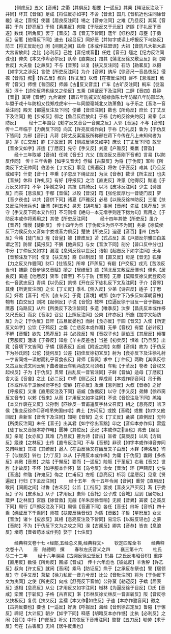 <!-- { "loadSidebar": true } -->
　　【侧虑反】五父【音甫】之衢【其俱反】相要【一遥反】其乗【绳证反注及下并同】坏其【音怪】足成【将住反亦如字】不舎【音舍】国几【音机近也注同徐音畿】说之【音恱】使疆【居良反注同】埸之【音亦注同】之难【乃旦反】其莫【音暮】于向【舒亮反】于琐【素果反】宛陵【于阮反又于元反】济隧【子礼反下音遂】数伐【所角反】罢于【音皮】毋【音无下皆同】蕰年【纡粉反】毋壅【于勇反】留慝【他得反下同】速去【起吕反】同好恶【并如字或读上呼报反下乌路反】防王【将丈反助也】闲【间厠之间】兹命【本或作兹盟误】大祖【音防凡大祖大庙大宫皆放此】之比【必利反】己姓【音纪或音】任姓【音壬】殛之【纪力反注同诛也】俾失【本又作卑必尔反】队命【直类反】踣其【蒲北反徐又敷豆反】毙【婢世反】大夫詹【之亷反】不与【音预】以复【扶又反注同】石防【勑畧反】以摄【如字又之涉反】言使【所吏反注同】为介【音界】纳斥【徐音尺一音昌夜反】侵掠【音亮】叔【许乙反】叔向【许丈反】以借【在夜反注同】鲜不【息浅反】赦宥【音又】师悝【普回反】师蠲【古反又音圭】广车【古旷反注同】軘车【徒温反】淳十【述伦反耦也徐又之伦反】五乗【绳证反下及注同】二肆【音四】县钟【音】其镈【音博】九合诸侯【谓五年防戚又防城棣救陈七年防鄬八年防邢邱九年盟于戏十年防柤又伐郑戍虎牢十一年同盟亳城北又防萧鱼】与子乐之【音洛一音岳注同】殿天【都遍反注及下同】便蕃【音烦注同】数也【所角反】庶长【丁丈反下及注同】鲍【步夘反】御之【鱼吕反后放此】于栎【力的反徐失灼反】易秦【以防反】
　　经十二年围台【勑才反又音台一音翼之反】入郓【音运】不与【音预】　传十二年临于【力荫反下同】向其【许亮反或作向】于祢【乃礼反】鲁为【于伪反下皆同】为邢【音刑】凡蒋【将丈反案富辰所称邢在蒋下今传在凡上未知何者为是】茅【亡交反】胙【才故反】祭【侧戒反徐又如字】庶长【丁丈反下同】敢誉【音余又如字】非适【丁厯反】先守【手又反】刘夏【户雅反】秦嬴【音盈】
　　经十三年取邿【音诗】任城【音壬】亢父【苦浪反又音刚下音甫】言易【以防反传同】　传十三年舎爵【如字又音舍】俘馘【古获反】为将【于伪反】军帅【所类反下丈无帅同】伯游长【丁丈反】事见【贤遍反】将佐【子匠反】难其【乃旦反或如字】什吏【音十】卒乗【子忽反下绳证反】为汰【音泰】数世【所主反】也夫【音扶】休和【许虬反】有好【呼报反】之治【直吏反】谗慝【他得反】黜逺【于万反又如字】不争【争鬭之争】其技【其绮反】以冯【皮冰反注同】少主【诗照反】而丧【息浪反】于鄢【音偃】以殁【音没】窀【张伦反厚也一音徒门反】穸【音夕夜也】以共【音供下同】诸夏【戸雅反】必易【以豉反徐神防反】三覆【扶又反注同伏兵也】庸浦【判五也】昊天【胡考反】事闲【音闲】先征【息荐反】巡守【手又反下同本又作狩】不习则増【絶句一本无増字则连下揔为句】焉用之【于防反本或作将焉用之】其使【所吏反注同】
　　经十四年其使【所吏反】虽介【音界】惰慢【徒卧反】　传十四年为呉【于伪反注为呉卒不为同】务娄【徐莫侯反下力侯反务又音如字娄或音力俱反】楚使【所吏反】迫逐【音百】州【古华反】今炖【徒门反】煌【音皇】被【普皮反】苫【式占反】盖【戸腊反尔雅曰白盖谓之苫】防冒【莫报反】不腆【他典反】与女【音汝下同】剖分【普口反中分也】中分【丁仲反又如字】漏泄【息列反徐以世反】诘朝【起吉反下如字注同】无与【音预注及下同】使复【扶又反】裔【以制反】胄【直又反】毋是【音无】狐狸【力之反又作貍同】豺□【仕皆反】所嘷【戸羔反】有殽【户交反】戎亢【苦浪反当也】捕鹿【音步徐又音赋】掎之【居绮反】踣【蒲北反又敷豆反僵也】僵也【居良反】离逷【他厯反】贽币【音至】不与于防【音预】无瞢【莫赠反徐又武登反闷也一音武忠反】青绳【以仍反】凯悌【开在反下徒礼反下文及注同】子介【音界】其使【所吏反注同】之长【丁丈反】季札【侧入反】少弟【诗召反】适子【丁厯反】奸君【音干】相传【直专反】于竟【音境】朝那【如字下乃多反如淳朝音株】匏有【白交反】则揭【起例反】子说【音恱】棫林【位逼反徐于目反一音于鞠反】黡恶【乌路反】从帅【所类反下及注皆同】多遗【唯季反】汏奓【昌氏反本或作栘又尺氏反】而女【音汝】召公【上照反注同】公奭【许亦反】所施【加字又始防反】为之【于伪反】日旰【古旦反晏也】而射【食亦反】于囿【音又】入使【所吏反又如字】公饮【于鸩反】之麋【亡悲反本或作湄】无拳【音权】有嬖【必计反】不解【音蟹】欲先【悉荐反】并【必政反】帑【音奴子也】蘧伯玉【其居反】倾覆【芳服反】蘧瑗【于眷反】知愈【羊主反差也】当差【初卖反】惧难【乃旦反】出竟【音境下文皆同】子蟜【居表反】近戚【附近之附】如鄄【音绢】故为【于伪反下为孙氏同】公佗【徒何反】公差【初佳反徐初冝反】射为【食亦反下及注徐礼射一字皆同或一读射而礼乎音食夜反】背师【音佩】求中【丁仲反】两軥【其俱反徐又古豆反说文同云轭下曲者服云车轭两边又马颈者】车轭【于革反】卷者【音权又起权反】子为【于伪反】贯臂【古乱反一音官注同】子鲜【音仙】适母【丁厯反】舎大臣【音舍】之比【必二反】巾栉【侧乙反】厚成叔【本或作郈音同】吊于衞【本或作吊于卫侯侯衍字也】使瘠【在亦反】发泄【息列反】大叔【音泰】之好【呼报反】又重【直用反注及下同】语臧【鱼据反】以守【手又反】弟鱄【徐市脔反又音专】以郲【音来】从而【才用反又如字注同】不说【音恱注及下同】羔袖【本又作襃在又反】公孙剽【匹妙反一音甫遥反字林父召反】相之【息亮反】唁卫侯【鱼变反徐作□音唁吊失国曰唁】粪土【方问反】或挽【音晚】或推【如字又他回反】舎新军【音舍下及注同】知朔【音智】之长【丁丈反】彘裘【直例反】无帅【所类反注同】未任【音壬】出其君【如字徐出音黜】卬之【音仰本亦作仰】雷霆【徒丁反又音挺本亦作电】匮神【其位反】乏祀【本或作之误也】弗去【起吕反】亲昵【女亦反】其难【乃旦反】瞽为诗【音古】盲者【莫庚反】以风【方凤反】箴谏【之林反】士传【直专反注同】不与【音预】非谤【如字本或作诽音亦同又甫味反】其技【其绮反】遒人【在由反徐又在幽反又子由反】木铎【待洛反】徇于【似俊反】铃也【力丁反】以从【子用反本或作纵】为庸【于伪反】囊殿【多练反】弗儆【音景】之隘【于懈反】要而【一遥反】险阨【于革反】右我【音又】世胙【才故反】不坏【如字服本作怀】繄【乌兮反】命女【音汝】环【戸闗反】史佚【音逸】仲虺【许鬼反】侮之【亡甫反】左相【息亮反】析羽【星厯反】见意【贤遍反】行归【下孟反注同】
　　经十五年　传十五年令闻【音问】重劳【直用反】敢闲【间厠之间】过鲁【古禾反】公监【工衔反】罢戎【音皮又戸买反】蒍【于委反】子冯【皮氷反】从子【才用反】橐师【音托】公子成【音城】屈到【居勿反】箴尹【之林反】宫廐【徐音救】无觎【羊朱反徐音喻】无觊【音兾】寘彼【之豉反下同】周行【戸郎反注及下同】周徧【音遍下同】各任【音壬】曰圻【音祈】四十乗【绳证反下千乗同】师茷【扶废反徐音伐】为质【音致】子晳【星厯反】女父【音汝】诸卞【皮彦反】其相【息亮反注及下皆同】易淫乐【以豉反轻也】之蒙【音防】不为【于伪反下文为之攻之同】湨【古阒反】卿共【音恭】皆丧【息浪反】堵苟【音者苟本或作狗】娶于【七住反】









　　经典释文卷十七
<经部,五经总义类,经典释文>
　　钦定四库全书
　　经典释文卷十八
　　唐　陆徳眀　撰
　　春秋左氏音义之四
　　襄三第十六
　　杜氏　尽二十二年
　　经十六年湨梁【古阒反徐公壁反】轵县【之氏反韦昭音枳】重序【直用反】数侵【所角反】围郕【音成】　传十六年彪也【彼虬反】羊舌肸【许乙反】叔向【许丈反】就闲【音闲】乘马【防证反】烝于【之承反冬祭也】警【居领反】守【手又反】莒犂【徐力私反一音力兮反】比公【音毗注同】将为【于伪反下文为夷同】之使【所吏反】向戌【舒亮反下音恤】公孙虿【勑迈反】子蟜【居表反】遂相【息亮反】从公【才用反又如字注同】棫林【为逼反徐于目反】□氏【音咸】栾黡【于斩反】子格【古百反】湛【市林反徐丈林反一音直斩反】阪【音反徐又扶板反】复伐【扶又反】孟孺【本又作如住反】子速【本亦作遬音同】徼之【古尧反要也】要也【一遥反】好勇【呼报反】海经【音刑徐古定反】鲁隘【于懈反】禘祀【大计反】朝夕【如字下同】释感【胡暗反本亦作憾】比执【必利反】之闲【音□】中行【户郎反】圻父【其依反下音甫注同】嗸嗸【五刀反】劬劳【求于反】匄在【古害反】无鸠【居牛反集也】

